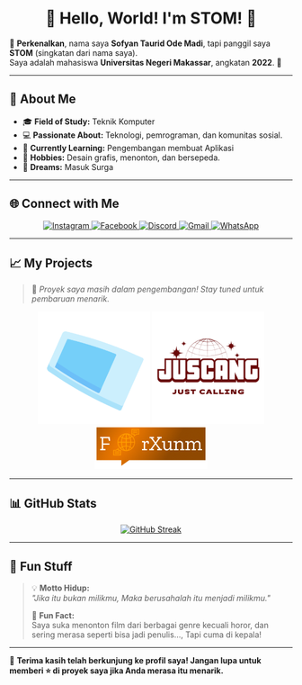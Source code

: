 <div align="center">
  
# 🌟 Hello, World! I'm STOM! 🌟
</div>

👋 **Perkenalkan**, nama saya **Sofyan Taurid Ode Madi**, tapi panggil saya **STOM** (singkatan dari nama saya).  
Saya adalah mahasiswa **Universitas Negeri Makassar**, angkatan **2022**. 🚀  

---

## 🎯 **About Me**
- 🎓 **Field of Study:** Teknik Komputer
- 💻 **Passionate About:** Teknologi, pemrograman, dan komunitas sosial.  
- 🌱 **Currently Learning:** Pengembangan membuat Aplikasi
- 🎨 **Hobbies:** Desain grafis, menonton, dan bersepeda.  
- 🚀 **Dreams:** Masuk Surga

---

## 🌐 **Connect with Me**

<div align="center">
  <a href="https://instagram.com/72_stom">
    <img src="https://img.shields.io/badge/Instagram-@72_stom-E4405F?style=for-the-badge&logo=instagram&logoColor=white" alt="Instagram">
  </a>
  <a href="https://facebook.com/SofyanTauridOdeMadi">
    <img src="https://img.shields.io/badge/Facebook-@SofyanTauridOdeMadi-1877F2?style=for-the-badge&logo=facebook&logoColor=white" alt="Facebook">
  </a>
  <a href="https://discord.tuipro.xyz/">
    <img src="https://img.shields.io/badge/Discord-Tui%20Pro-5865F2?style=for-the-badge&logo=discord&logoColor=white" alt="Discord">
  </a>
  <a href="mailto:sofyantauridodemadi@gmail.com">
    <img src="https://img.shields.io/badge/Gmail-sofyantauridodemadi@gmail.com-D14836?style=for-the-badge&logo=gmail&logoColor=white" alt="Gmail">
  </a>
  <a href="https://wa.me/+6282320577639">
    <img src="https://img.shields.io/badge/WhatsApp-082320577639-25D366?style=for-the-badge&logo=whatsapp&logoColor=white" alt="WhatsApp">
  </a>
</div>

---

## 📈 **My Projects**

> 🚧 *Proyek saya masih dalam pengembangan! Stay tuned untuk pembaruan menarik.*

<div align="center">
  <img src="https://github.com/SofyanTauridOdeMadi/Minum-Yuk/blob/main/app/src/main/res/drawable/gelas.png" alt="Minum Yuk" width="200">
  <img src="https://github.com/SofyanTauridOdeMadi/juscang/blob/master/assets/logo.png" alt="Juscang" width="200">
  <img src="https://github.com/SofyanTauridOdeMadi/Forxunm/blob/master/assets/logo.png" alt="Forxunm" width="200">
</div>

---

## 📊 GitHub Stats
<div align="center">
  
[![GitHub Streak](https://github-readme-streak-stats.herokuapp.com/?user=sofyantauridodemadi&theme=tokyonight)](https://github.com/DenverCoder1/github-readme-streak-stats)
</div>

---

## 🎨 **Fun Stuff**

> 💡 **Motto Hidup:**  
> _"Jika itu bukan milikmu, Maka berusahalah itu menjadi milikmu."_  
>  
> 🌈 **Fun Fact:**  
> Saya suka menonton film dari berbagai genre kecuali horor, dan sering merasa seperti bisa jadi penulis..., Tapi cuma di kepala!  

---

🎉 **Terima kasih telah berkunjung ke profil saya! Jangan lupa untuk memberi ⭐ di proyek saya jika Anda merasa itu menarik.**
